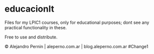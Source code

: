 educacionIt
===========

Files for my LPIC1 courses, only for educational purposes;
dont see any practical functionality in these.

Free to use and distribute. 

© Alejandro Pernin | aleperno.com.ar | blog.aleperno.com.ar
#Change1
